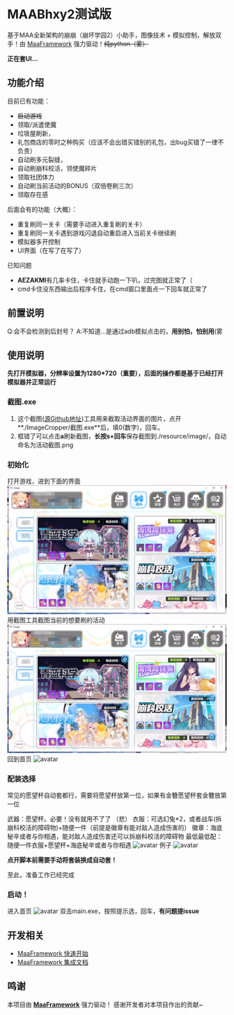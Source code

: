 # MAABhxy2测试版

基于MAA全新架构的崩崩（崩坏学园2）小助手，图像技术 + 模拟控制，解放双手！由 [MaaFramework](https://github.com/MaaXYZ/MaaFramework) 强力驱动！~~纯python（雾）~~

**正在套UI...**


## 功能介绍

目前已有功能：

* ~~启动游戏~~
* 领取/派遣使魔
* 垃圾屋刷新，
* 礼包商店的零时之种购买（应该不会出错买错别的礼包，出bug买错了一律不负责）
* 自动刷多元裂缝，
* 自动刷崩科校活，领使魔碎片
* 领取社团体力
* 自动刷当前活动的BONUS（双倍卷刷三次）
* 领取存在感

后面会有的功能（大概）：

* 重复刷同一关卡（需要手动进入重复刷的关卡）
* 重复刷同一关卡遇到游戏闪退自动重启进入当前关卡继续刷
* 模拟器多开控制
* UI界面（在写了在写了）

已知问题

* **AEZAKMI**有几率卡住，卡住就手动跑一下叭，过完图就正常了（
* cmd卡住没东西输出后程序卡住，在cmd窗口里面点一下回车就正常了

## 前置说明
Q:会不会检测到后封号？
A:不知道...是通过adb模拟点击的，**用别怕，怕别用**(雾

## 使用说明

**先打开模拟器，分辨率设置为1280*720（重要），后面的操作都是基于已经打开模拟器并正常运行**

### 截图.exe

1. 这个截图([源Github地址](https://github.com/MaaXYZ/MaaFramework/tree/main/tools/ImageCropper))工具用来截取活动界面的图片，点开**./ImageCropper/截图.exe**后，填0(数字)，回车。
2. 框错了可以点击**a**刷新截图，**长按s+回车**保存截图到./resource/image/，自动命名为活动截图.png

### 初始化

打开游戏，进到下面的界面
![avatar](https://github.com/MMDFTJ/MaaBhxy2/blob/main/images/%E6%B4%BB%E5%8A%A8%E7%95%8C%E9%9D%A2.png)
用截图工具截图当前的想要刷的活动
![avatar](https://github.com/MMDFTJ/MaaBhxy2/blob/main/images/%E6%B4%BB%E5%8A%A8%E7%95%8C%E9%9D%A2%E6%88%AA%E5%9B%BE.png)
回到首页
![avatar](https://github.com/MMDFTJ/MaaBhxy2/blob/main/images/%E9%A6%96%E9%A1%B5.png)

### 配装选择

常见的愿望杯自动套都行，需要将愿望杯放第一位，如果有金簪愿望杯套金簪放第一位

武器：愿望杯。必要！没有就用不了了 （悲）
衣服：可选幻兔*2，或者战车(拆崩科校活的障碍物)+随便一件（前提是徽章有能对敌人造成伤害的）
徽章：海底秘辛或者与你相遇，能对敌人造成伤害还可以拆崩科校活的障碍物
最低最低配：随便一件衣服+愿望杯+海底秘辛或者与你相遇
![avatar](https://github.com/MMDFTJ/MaaBhxy2/blob/main/images/%E6%9C%80%E4%BD%8E%E9%85%8D%E7%BD%AE.png)
例子
![avatar](https://github.com/MMDFTJ/MaaBhxy2/blob/main/images/%E6%AD%A3%E5%B8%B8%E9%85%8D%E7%BD%AE.png)

**点开脚本前需要手动将套装换成自动套！**

至此，准备工作已经完成

### 启动！

进入首页
![avatar](https://github.com/MMDFTJ/MaaBhxy2/blob/main/images/%E9%A6%96%E9%A1%B5.png)
双击main.exe，按照提示选，回车，**有问题提issue**

## 开发相关

* [MaaFramework 快速开始](https://github.com/MaaXYZ/MaaFramework/blob/main/docs/zh_cn/1.1-%E5%BF%AB%E9%80%9F%E5%BC%80%E5%A7%8B.md)
* [MaaFramework 集成文档](https://github.com/MaaXYZ/MaaFramework/blob/main/docs/zh_cn/2.1-%E9%9B%86%E6%88%90%E6%96%87%E6%A1%A3.md)

## 鸣谢

本项目由 **[MaaFramework](https://github.com/MaaXYZ/MaaFramework)** 强力驱动！
感谢开发者对本项目作出的贡献~



